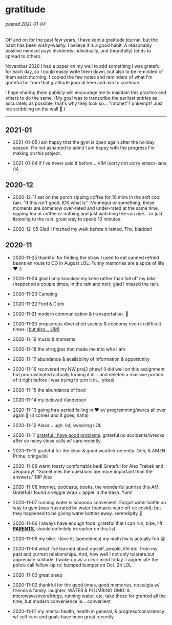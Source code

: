[comment]: # "TODO link this page to the one about creeping convenience, and its pitfalls"
[comment]: # "TODO copy alex trebek quote to quotes tee hee"
[comment]: # "TODO link UM below (write article how I go back and forth on this)"

# gratitude

###### posted 2021-01-04

Off and on for the past few years, I have kept a gratitude journal, but the
habit has been wishy-washy.  I believe it is a good habit.  A reasonably
positive mindset pays dividends individually, and (hopefully) tends to spread
to others.

November 2020 I had a paper on my wall to add something I was grateful for each
day, so I could easily write them down, but also to be reminded of them each
morning.  I copied the few notes and reminders of what I'm grateful for from
that gratitude journal here and aim to continue.

I hope sharing them publicly will encourage me to maintain this practice and
others to do the same.  (My goal was to transcribe the earliest entries as
accurately as possible, that's why they look so...  "ratchet"? unkempt? Just me
scribbling on the wall 🤷 )

---

[comment]: # "INSERT GRATITUDE HERE"

## 2021-01

* 2021-01-05  I am happy that the gym is open again after the holiday season.
  I'm not ashamed to admit I am happy with the progress I'm making on this
  project.

* 2021-01-04 if I've never said it before...  VIM (sorry not sorry emacs-ians
  /s)

## 2020-12


* 2020-12-11 sat on the porch sipping coffee for 10 mins in the soft cool rain.
  "if this isn't good, IDK what is" -Vonnegut or something; these moments are
  somehow over-rated and under-rated at the same time.  sipping tea or coffee
  or nothing and just watching the sun rise...  or just listening to the rain.
  great way to spend 10 minutes.

* 2020-12-05 Glad I finished my walk before it rained.  Thx, bladder!

## 2020-11


* 2020-11-25 thankful for finding the straw I used to eat canned refried beans
  en route to CO in August LOL.  Funny memories are a spice of life ❤️ :)

* 2020-11-24 glad I only knocked my knee rather than fall off my bike (happened
  a couple times, in the rain and not); glad I missed the rain.

* 2020-11-23 Camping

* 2020-11-22 Ford & Citrix

* 2020-11-21 modern communication & transportation. 🙂

* 2020-11-20 propserous diversified society & economy even in difficult times.
  [(but also... UM)](/unabomber-manifesto)

* 2020-11-19 music & moments

* 2020-11-18 the struggles that made me into who I am

* 2020-11-17 abundance & availability of information & opportunity

* 2020-11-16 recovered my NW proj2 phew! (I did well on this assignment but
  procrastinated actually turning it in...  and deleted a massive portion of it
  right before I was trying to turn it in... yikes)

* 2020-11-15 the abundance of food

* 2020-11-14 my beloved Vanderson

* 2020-11-13 going thru period falling in ❤️ w/ programming/sw/cs all over again
  🙂 (it comes and it goes, haha)

* 2020-11-12 Alexa... ugh. lol; swearing LOL

* 2020-11-11 <u>grateful I have good problems</u>.  grateful no
  accidents/wrecks after so many close calls w/ cars recently.

* 2020-11-10 grateful for the clear & good weather recently. Ooh, & AMZN Prime,
  cringe/lol

* 2020-11-09 warm toasty comfortable bed! Grateful for Alex Trebek and
  Jeopardy!: "Sometimes the questions are more important than the answers." RIP
  Alex

* 2020-11-08 Internet, podcasts, books, the wonderful sunrise this AM.
  Grateful I found a veggie wrap + apple in the trash. Yum!

* 2020-11-07 running water is soooooo convenient.  Forgot water bottle on way
  to gym (was frustrated bc water fountains were off re: covid); but they
  happened to be giving water bottles away.  serendipity 🙂

* 2020-11-06 I always have enough food.  grateful that I can run, bike, lift.
  <u>**PARENTS**</u>, should definitely be earlier on this list

* 2020-11-05 my bike. I love it; (sometimes) my math hw is actually fun 😁

* 2020-11-04 what I've learned about myself, people, life etc.  from my past
  and current relationships.  And, how well I not only tolerate but appreciate
  solitude.  I woke up w/ a clear mind today.  I appreciate the police call
  follow-up re: bumped bumper on Oct.  24 LOL

* 2020-11-03 great sleep

* 2020-11-02 thankful for the good times, good memories, nostalgia w/ friends &
  family.  laughter.  WATER & PLUMBING OMG! & microwave/oven/fridge, running
  water, etc.  take these for granted all the time, but modern convenience
  is... convenient

* 2020-11-01 my mental health, health in general, & progress/consistency w/
  self care and goals have been great recently
